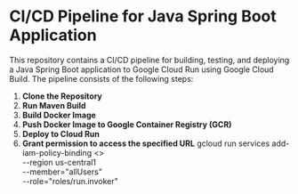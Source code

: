 # CI/CD Pipeline for Java Spring Boot Application

This repository contains a CI/CD pipeline for building, testing, and deploying a Java Spring Boot application to Google Cloud Run using Google Cloud Build. The pipeline consists of the following steps:

1. **Clone the Repository**
2. **Run Maven Build**
3. **Build Docker Image**
4. **Push Docker Image to Google Container Registry (GCR)**
5. **Deploy to Cloud Run**
6. **Grant permission to access the specified URL** 
    gcloud run services add-iam-policy-binding <<application Name>> \
  --region us-central1 \
  --member="allUsers" \
  --role="roles/run.invoker"

